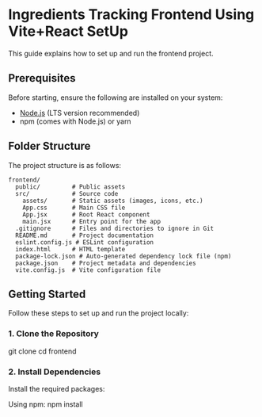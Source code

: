 # Ingredients Tracking Frontend Using Vite+React SetUp

This guide explains how to set up and run the frontend project.

## Prerequisites

Before starting, ensure the following are installed on your system:

- [Node.js](https://nodejs.org/) (LTS version recommended)
- npm (comes with Node.js) or yarn

## Folder Structure

The project structure is as follows:

```plaintext
frontend/
  public/         # Public assets
  src/            # Source code
    assets/       # Static assets (images, icons, etc.)
    App.css       # Main CSS file
    App.jsx       # Root React component
    main.jsx      # Entry point for the app
  .gitignore      # Files and directories to ignore in Git
  README.md       # Project documentation
  eslint.config.js # ESLint configuration
  index.html      # HTML template
  package-lock.json # Auto-generated dependency lock file (npm)
  package.json    # Project metadata and dependencies
  vite.config.js  # Vite configuration file
```
## Getting Started

Follow these steps to set up and run the project locally:

### 1. Clone the Repository
  git clone <repository-url> cd frontend
  
### 2. Install Dependencies

Install the required packages:

Using npm:
  npm install
